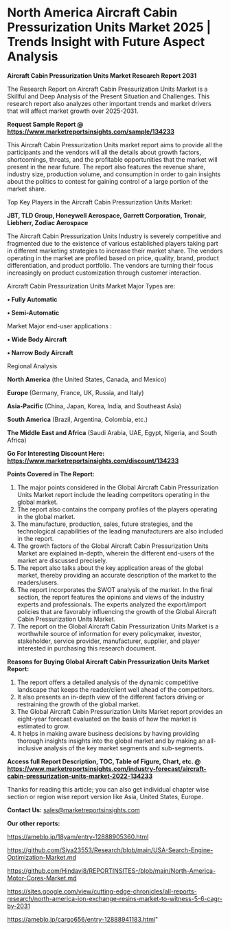 # North America Aircraft Cabin Pressurization Units Market 2025 | Trends Insight with Future Aspect Analysis

<strong>Aircraft Cabin Pressurization Units Market Research Report 2031</strong>

The Research Report on Aircraft Cabin Pressurization Units Market is a Skillful and Deep Analysis of the Present Situation and Challenges. This research report also analyzes other important trends and market drivers that will affect market growth over 2025-2031.

<strong>Request Sample Report @ <a href=https://www.marketreportsinsights.com/sample/134233>https://www.marketreportsinsights.com/sample/134233</a></strong>

This Aircraft Cabin Pressurization Units market report aims to provide all the participants and the vendors will all the details about growth factors, shortcomings, threats, and the profitable opportunities that the market will present in the near future. The report also features the revenue share, industry size, production volume, and consumption in order to gain insights about the politics to contest for gaining control of a large portion of the market share.

Top Key Players in the Aircraft Cabin Pressurization Units Market:

<strong>JBT, TLD Group, Honeywell Aerospace, Garrett Corporation, Tronair, Liebherr, Zodiac Aerospace</strong>

The Aircraft Cabin Pressurization Units Industry is severely competitive and fragmented due to the existence of various established players taking part in different marketing strategies to increase their market share. The vendors operating in the market are profiled based on price, quality, brand, product differentiation, and product portfolio. The vendors are turning their focus increasingly on product customization through customer interaction.

Aircraft Cabin Pressurization Units Market Major Types are:

<strong>• Fully Automatic

• Semi-Automatic</strong>

Market Major end-user applications :

<strong>• Wide Body Aircraft

• Narrow Body Aircraft</strong>

Regional Analysis

</u><strong><b>North America</b></strong> (the United States, Canada, and Mexico)

<strong><b>Europe </b></strong>(Germany, France, UK, Russia, and Italy)

<strong><b>Asia-Pacific</b></strong> (China, Japan, Korea, India, and Southeast Asia)

<strong><b>South America</b></strong> (Brazil, Argentina, Colombia, etc.)

<strong><b>The Middle East and Africa</b></strong> (Saudi Arabia, UAE, Egypt, Nigeria, and South Africa)

<strong>Go For Interesting Discount Here: <a href=https://www.marketreportsinsights.com/discount/134233>https://www.marketreportsinsights.com/discount/134233</a></strong>

<strong>Points Covered in The Report:</strong>
<ol>
  <li>The major points considered in the Global Aircraft Cabin Pressurization Units Market report include the leading competitors operating in the global market.</li>
  <li>The report also contains the company profiles of the players operating in the global market.</li>
  <li>The manufacture, production, sales, future strategies, and the technological capabilities of the leading manufacturers are also included in the report.</li>
  <li>The growth factors of the Global Aircraft Cabin Pressurization Units Market are explained in-depth, wherein the different end-users of the market are discussed precisely.</li>
  <li>The report also talks about the key application areas of the global market, thereby providing an accurate description of the market to the readers/users.</li>
  <li>The report incorporates the SWOT analysis of the market. In the final section, the report features the opinions and views of the industry experts and professionals. The experts analyzed the export/import policies that are favorably influencing the growth of the Global Aircraft Cabin Pressurization Units Market.</li>
  <li>The report on the Global Aircraft Cabin Pressurization Units Market is a worthwhile source of information for every policymaker, investor, stakeholder, service provider, manufacturer, supplier, and player interested in purchasing this research document.</li>
</ol>
<strong>Reasons for Buying Global Aircraft Cabin Pressurization Units Market Report:</strong>

<ol>
  <li>The report offers a detailed analysis of the dynamic competitive landscape that keeps the reader/client well ahead of the competitors.</li>
  <li>It also presents an in-depth view of the different factors driving or restraining the growth of the global market.</li>
  <li>The Global Aircraft Cabin Pressurization Units Market report provides an eight-year forecast evaluated on the basis of how the market is estimated to grow.</li>
  <li>It helps in making aware business decisions by having providing thorough insights insights into the global market and by making an all-inclusive analysis of the key market segments and sub-segments.</li>
</ol>
<strong>Access full Report Description, TOC, Table of Figure, Chart, etc. @ <a href=https://www.marketreportsinsights.com/industry-forecast/aircraft-cabin-pressurization-units-market-2022-134233>https://www.marketreportsinsights.com/industry-forecast/aircraft-cabin-pressurization-units-market-2022-134233</a></strong>


Thanks for reading this article; you can also get individual chapter wise section or region wise report version like Asia, United States, Europe.

<strong>Contact Us:</strong>
sales@marketreportsinsights.com

<strong>Our other reports:</strong>

<a href=https://ameblo.jp/18yam/entry-12888905360.html>https://ameblo.jp/18yam/entry-12888905360.html</a>

<a href=https://github.com/Siya23553/Research/blob/main/USA-Search-Engine-Optimization-Market.md>https://github.com/Siya23553/Research/blob/main/USA-Search-Engine-Optimization-Market.md</a>

<a href=https://github.com/Hindavi8/REPORTINSITES-/blob/main/North-America-Motor-Cores-Market.md>https://github.com/Hindavi8/REPORTINSITES-/blob/main/North-America-Motor-Cores-Market.md</a>

<a href=https://sites.google.com/view/cutting-edge-chronicles/all-reports-research/north-america-ion-exchange-resins-market-to-witness-5-6-cagr-by-2031>https://sites.google.com/view/cutting-edge-chronicles/all-reports-research/north-america-ion-exchange-resins-market-to-witness-5-6-cagr-by-2031</a>

<a href=https://ameblo.jp/cargo656/entry-12888941183.html>https://ameblo.jp/cargo656/entry-12888941183.html</a>"
